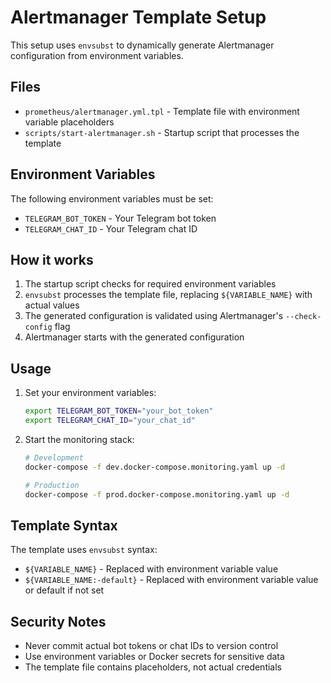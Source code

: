 # Alertmanager Template Setup

This setup uses `envsubst` to dynamically generate Alertmanager configuration from environment variables.

## Files

- `prometheus/alertmanager.yml.tpl` - Template file with environment variable placeholders
- `scripts/start-alertmanager.sh` - Startup script that processes the template

## Environment Variables

The following environment variables must be set:

- `TELEGRAM_BOT_TOKEN` - Your Telegram bot token
- `TELEGRAM_CHAT_ID` - Your Telegram chat ID

## How it works

1. The startup script checks for required environment variables
2. `envsubst` processes the template file, replacing `${VARIABLE_NAME}` with actual values
3. The generated configuration is validated using Alertmanager's `--check-config` flag
4. Alertmanager starts with the generated configuration

## Usage

1. Set your environment variables:
   ```bash
   export TELEGRAM_BOT_TOKEN="your_bot_token"
   export TELEGRAM_CHAT_ID="your_chat_id"
   ```

2. Start the monitoring stack:
   ```bash
   # Development
   docker-compose -f dev.docker-compose.monitoring.yaml up -d
   
   # Production
   docker-compose -f prod.docker-compose.monitoring.yaml up -d
   ```

## Template Syntax

The template uses `envsubst` syntax:
- `${VARIABLE_NAME}` - Replaced with environment variable value
- `${VARIABLE_NAME:-default}` - Replaced with environment variable value or default if not set

## Security Notes

- Never commit actual bot tokens or chat IDs to version control
- Use environment variables or Docker secrets for sensitive data
- The template file contains placeholders, not actual credentials 